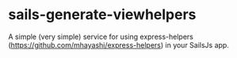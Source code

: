 # sails-generate-viewhelpers
A simple (very simple) service for using express-helpers (https://github.com/mhayashi/express-helpers) in your SailsJs app.
